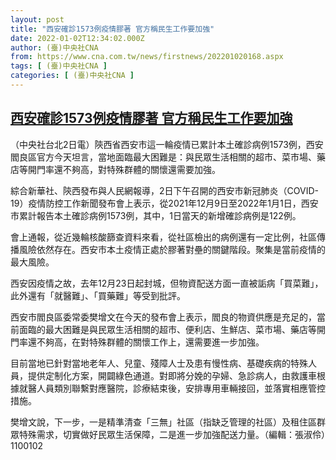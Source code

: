 ```yaml
---
layout: post
title: "西安確診1573例疫情膠著 官方稱民生工作要加強"
date: 2022-01-02T12:34:02.000Z
author: (臺)中央社CNA
from: https://www.cna.com.tw/news/firstnews/202201020168.aspx
tags: [ (臺)中央社CNA ]
categories: [ (臺)中央社CNA ]
---
```

<!--1641126842000-->
[西安確診1573例疫情膠著 官方稱民生工作要加強](https://www.cna.com.tw/news/firstnews/202201020168.aspx)
------

<div>
<div></div><div><p>（中央社台北2日電）陝西省西安市這一輪疫情已累計本土確診病例1573例，西安閻良區官方今天坦言，當地面臨最大困難是：與民眾生活相關的超市、菜市場、藥店等開門率還不夠高，對特殊群體的關懷還需要加強。</p><p>綜合新華社、陝西發布與人民網報導，2日下午召開的西安市新冠肺炎（COVID-19）疫情防控工作新聞發布會上表示，從2021年12月9日至2022年1月1日，西安市累計報告本土確診病例1573例，其中，1日當天的新增確診病例是122例。</p><p>會上通報，從近幾輪核酸篩查資料來看，從社區檢出的病例還有一定比例，社區傳播風險依然存在。西安市本土疫情正處於膠著對壘的關鍵階段。聚集是當前疫情的最大風險。</p><p>西安因疫情之故，去年12月23日起封城，但物資配送方面一直被詬病「買菜難」，此外還有「就醫難」、「買藥難」等受到批評。</p><p>西安市閻良區委常委樊增文在今天的發布會上表示，閻良的物資供應是充足的，當前面臨的最大困難是與民眾生活相關的超市、便利店、生鮮店、菜市場、藥店等開門率還不夠高，在對特殊群體的關懷工作上，還需要進一步加強。</p><p>目前當地已針對當地老年人、兒童、殘障人士及患有慢性病、基礎疾病的特殊人員，提供定制化方案，開闢綠色通道。對即將分娩的孕婦、急診病人，由救護車根據就醫人員類別聯繫對應醫院，診療結束後，安排專用車輛接回，並落實相應管控措施。</p><p>樊增文說，下一步，一是精準清查「三無」社區（指缺乏管理的社區）及租住區群眾特殊需求，切實做好民眾生活保障，二是進一步加強配送力量。（編輯：張淑伶）1100102</p></div>
</div>
